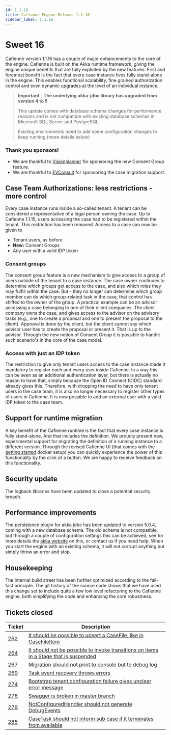 ```yaml
---
id: 1.1.16
title: Cafienne Engine Release 1.1.16
sidebar_label: 1.1.16
---
```


# Sweet 16

Cafienne version 1.1.16 has a couple of major enhancements to the core of the engine.
Cafienne is built on the Akka runtime framework, giving the engine unique benefits that are fully exploited by the new features.
First and foremost benefit is the fact that every case instance lives fully stand-alone in the engine.
This enables functional scalability, fine grained authorization control and even dynamic upgrades at the level of an individual instance.

> **Important - The underlying akka-jdbc library has upgraded from version 4 to 5**
>
>  This update comes with database schema changes for performance reasons and is not compatible with existing database schemas in Microsoft SQL Server and PostgreSQL.
>
>  Existing environments need to add some configuration changes to keep running (more details below)

### Thank you sponsors!
- We are thankful to [Visionplanner](https://www.visionplanner.com/) for sponsoring the new Consent Group feature.
- We are thankful to [EVConsult](https://www.evconsult.nl/) for sponsoring the case migration support.

## Case Team Authorizations: less restrictions - more control
Every case instance runs inside a so-called tenant. A tenant can be considered a representative of a legal person owning the case.
Up to Cafienne 1.1.15, users accessing the case had to be registered within the tenant.
This restriction has been removed. Access to a case can now be given to
- Tenant users, as before
- **New:** Consent Groups
- Any user with a valid IDP token

### Consent groups
The consent group feature is a new mechanism to give access to a group of users outside of the tenant to a case instance.
The case owner continues to determine which groups get access to the case, and also which roles they may fulfill within the case.
But - they no longer can determine which group member can do which group-related task in the case, that control has shifted to the owner of the group.
A practical example can be an advisor accessing a case belonging to one of their client companies. The client company owns the case, and gives access to the advisor on the advisory tasks (e.g., one to create a proposal and one to present the proposal to the client). Approval is done by the client, but the client cannot say which advisor user has to create the proposal or present it. That is up to the advisor.
Through the new notion of Consent Group it is possible to handle such scenario's in the core of the case model.

### Access with just an IDP token
The restriction to give only tenant users access to the case instance made it mandatory to register each and every user inside Cafienne.
In a way this can be seen as an additional authentication layer, but there is actually no reason to have that, simply because the Open ID Connect (OIDC) standard already gives this.
Therefore, with dropping the need to have only tenant users in the case team, it is also no longer necessary to register other types of users in Cafienne. It is now possible to add an external user with a valid IDP token to the case team.

## Support for runtime migration
A key benefit of the Cafienne runtime is the fact that every case instance is fully stand-alone. And that includes the definition.
We proudly present new, experimental support for migrating the definition of a running instance to a different version.
Through the revised Cafienne UI (that comes with the [getting started](https://github.com/cafienne/getting-started) docker setup) you can quickly experience the power of this functionality by the click of a button.
We are happy to receive feedback on this functionality.

## Security update
The logback libraries have been updated to close a potential security breach.

## Performance improvements
The persistence plugin for akka jdbc has been updated to version 5.0.4, coming with a new database schema.
The old schema is not compatible, but through a couple of configuration settings this can be achieved, see for more details the [akka website](https://doc.akka.io/docs/akka-persistence-jdbc/current/migration.html) on this, or contact us if you need help.
When you start the engine with an existing schema, it will not corrupt anything but simply throw an error and stop.

## Housekeeping
The internal build street has been further optimized according to the fail-fast principle.
The git history of the source code shows that we have used this change set to include quite a few low level refactoring to the Cafienne engine, both simplifying the code and enhancing the core robustness.

## Tickets closed

| Ticket   | Description |
|----------|-------------|
| [262](https://github.com/cafienne/cafienne-engine/issues/262) | [It should be possible to upsert a CaseFile, like in CaseFileItem](https://github.com/cafienne/cafienne-engine/issues/262)
| [264](https://github.com/cafienne/cafienne-engine/issues/264) | [It should not be possible to invoke transitions on items in a Stage that is suspended](https://github.com/cafienne/cafienne-engine/issues/264)
| [267](https://github.com/cafienne/cafienne-engine/issues/267) | [Migration should not print to console but to debug log](https://github.com/cafienne/cafienne-engine/issues/267)
| [269](https://github.com/cafienne/cafienne-engine/issues/269) | [Task event recovery throws errors](https://github.com/cafienne/cafienne-engine/issues/269)
| [274](https://github.com/cafienne/cafienne-engine/issues/274) | [Bootstrap tenant configuration failure gives unclear error message](https://github.com/cafienne/cafienne-engine/issues/274)
| [276](https://github.com/cafienne/cafienne-engine/issues/276) | [Swagger is broken in master branch](https://github.com/cafienne/cafienne-engine/issues/276)
| [279](https://github.com/cafienne/cafienne-engine/issues/279) | [NotConfiguredHandler should not generate DebugEvents](https://github.com/cafienne/cafienne-engine/issues/279)
| [285](https://github.com/cafienne/cafienne-engine/issues/285) | [CaseTask should not inform sub case if it terminates from available](https://github.com/cafienne/cafienne-engine/issues/285)

